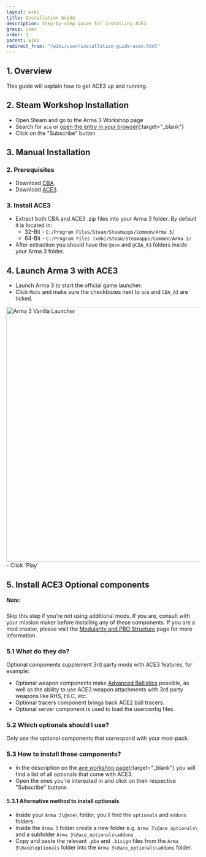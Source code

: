 ```yaml
---
layout: wiki
title: Installation Guide
description: Step-by-step guide for installing ACE3
group: user
order: 1
parent: wiki
redirect_from: "/wiki/user/installation-guide-acex.html"
---
```


## 1. Overview

This guide will explain how to get ACE3 up and running.

## 2. Steam Workshop Installation

- Open Steam and go to the Arma 3 Workshop page
- Search for `ace` or [open the entry in your browser](https://steamcommunity.com/sharedfiles/filedetails/?id=463939057){:target="_blank"}
- Click on the "Subscribe" button

## 3. Manual Installation

### 2. Prerequisites

- Download [CBA](https://github.com/CBATeam/CBA_A3/releases/latest).
- Download [ACE3]({{site.ace.githubUrl}}/releases/latest).

### 3. Install ACE3

- Extract both CBA and ACE3 .zip files into your Arma 3 folder. By default it is located in:
    - 32-Bit - `C:/Program Files/Steam/Steamapps/Common/Arma 3/`
    - 64-Bit - `C:/Program Files (x86)/Steam/Steamapps/Common/Arma 3/`
- After extraction you should have the `@ace` and `@CBA_A3` folders inside your Arma 3 folder.

## 4. Launch Arma 3 with ACE3

- Launch Arma 3 to start the official game launcher.
- Click `Mods` and make sure the checkboxes next to `ace` and `CBA_A3` are ticked.
<img src="{{ site.baseurl }}/img/wiki/user/installation1-launcher.jpg" width="869" height="665" alt="Arma 3 Vanilla Launcher" />
- Click `Play`

## 5. Install ACE3 Optional components

<div class="panel callout">
    <h5>Note:</h5>
    <p>Skip this step if you're not using additional mods. If you are, consult with your mission maker before installing any of these components. If you are a mod creator, please visit the <a href="{{site.baseurl}}/wiki/development/modularity-and-pbo-structure.html">Modularity and PBO Structure</a> page for more information.</p>
</div>

### 5.1 What do they do?

Optional components supplement 3rd party mods with ACE3 features, for example:

- Optional weapon components make [Advanced Ballistics]({{site.baseurl}}/wiki/feature/advanced-ballistics.html) possible, as well as the ability to use ACE3 weapon attachments with 3rd party weapons like RHS, HLC, etc.
- Optional tracers component brings back ACE2 ball tracers.
- Optional server component is used to load the userconfig files.

### 5.2 Which optionals should I use?

Only use the optional components that correspond with your mod-pack.

### 5.3 How to install these components?

- In the description on the [ace workshop page](https://steamcommunity.com/sharedfiles/filedetails/?id=463939057){:target="_blank"} you will find a list of all optionals that come with ACE3.
- Open the ones you're interested in and click on their respective "Subscribe" buttons

#### 5.3.1 Alternative method to install optionals

- Inside your `Arma 3\@ace\` folder, you'll find the `optionals` and `addons` folders.
- Inside the `Arma 3` folder create a new folder e.g. `Arma 3\@ace_optionals\` and a subfolder `Arma 3\@ace_optionals\addons`
- Copy and paste the relevant `.pbo` and `.bisign` files from the `Arma 3\@ace\optionals` folder into the `Arma 3\@ace_optionals\addons` folder.
